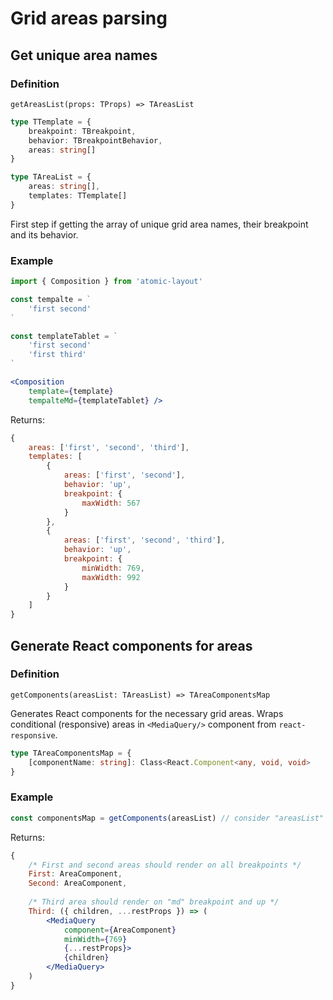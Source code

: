 # Grid areas parsing

## Get unique area names

### Definition

`getAreasList(props: TProps) => TAreasList`

```typescript
type TTemplate = {
    breakpoint: TBreakpoint,
    behavior: TBreakpointBehavior,
    areas: string[]
}

type TAreaList = {
    areas: string[],
    templates: TTemplate[]
}
```

First step if getting the array of unique grid area names, their breakpoint and its behavior.

### Example

```jsx
import { Composition } from 'atomic-layout'

const tempalte = `
    'first second'
`

const templateTablet = `
    'first second'
    'first third'
`

<Composition
    template={template}
    tempalteMd={templateTablet} />
```

Returns:

```javascript
{
    areas: ['first', 'second', 'third'],
    templates: [
        {
            areas: ['first', 'second'],
            behavior: 'up',
            breakpoint: {
                maxWidth: 567
            }
        },
        {
            areas: ['first', 'second', 'third'],
            behavior: 'up',
            breakpoint: {
                minWidth: 769,
                maxWidth: 992
            }
        }
    ]
}
```

## Generate React components for areas

### Definition

`getComponents(areasList: TAreasList) => TAreaComponentsMap`

Generates React components for the necessary grid areas. Wraps conditional \(responsive\) areas in `<MediaQuery/>` component from `react-responsive`.

```typescript
type TAreaComponentsMap = {
    [componentName: string]: Class<React.Component<any, void, void>
}
```

### Example

```jsx
const componentsMap = getComponents(areasList) // consider "areasList" from the previous step
```

Returns:

```jsx
{
    /* First and second areas should render on all breakpoints */
    First: AreaComponent,
    Second: AreaComponent,
    
    /* Third area should render on "md" breakpoint and up */
    Third: ({ children, ...restProps }) => (
        <MediaQuery
            component={AreaComponent}
            minWidth={769}
            {...restProps}>
            {children}
        </MediaQuery>
    )
}
```



